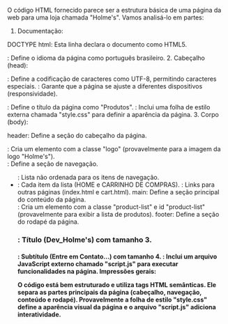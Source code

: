O código HTML fornecido parece ser a estrutura básica de uma página da web para uma loja chamada "Holme's". Vamos analisá-lo em partes:

1. Documentação:

DOCTYPE html: Esta linha declara o documento como HTML5.
<html lang="pt-br">: Define o idioma da página como português brasileiro.
2. Cabeçalho (head):

<meta charset="UTF-8">: Define a codificação de caracteres como UTF-8, permitindo caracteres especiais.
<meta name="viewport" content="width=device-width, initial-scale=1.0">: Garante que a página se ajuste a diferentes dispositivos (responsividade).
<title>Produtos</title>: Define o título da página como "Produtos".
<link rel="stylesheet" href="style.css">: Inclui uma folha de estilo externa chamada "style.css" para definir a aparência da página.
3. Corpo (body):

header: Define a seção do cabeçalho da página.
<div class="logo">: Cria um elemento com a classe "logo" (provavelmente para a imagem da logo "Holme's").
<nav>: Define a seção de navegação.
<ul>: Lista não ordenada para os itens de navegação.
<li>: Cada item da lista (HOME e CARRINHO DE COMPRAS).
<a>: Links para outras páginas (index.html e cart.html).
main: Define a seção principal do conteúdo da página.
<div class="product-list" id="product-list">: Cria um elemento com a classe "product-list" e id "product-list" (provavelmente para exibir a lista de produtos).
footer: Define a seção do rodapé da página.
<h3>: Título (Dev_Holme's) com tamanho 3.
<h4>: Subtítulo (Entre em Contato...) com tamanho 4.
<script src="script.js"></script>: Inclui um arquivo JavaScript externo chamado "script.js" para executar funcionalidades na página.
Impressões gerais:

O código está bem estruturado e utiliza tags HTML semânticas.
Ele separa as partes principais da página (cabeçalho, navegação, conteúdo e rodapé).
Provavelmente a folha de estilo "style.css" define a aparência visual da página e o arquivo "script.js" adiciona interatividade.
